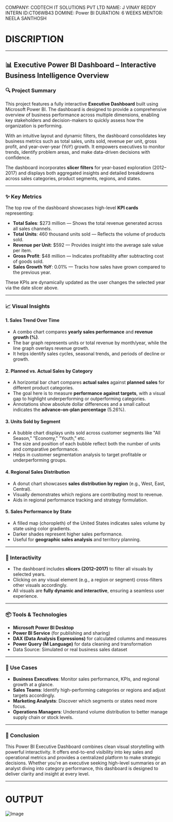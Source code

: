 COMPANY: CODTECH IT SOLUTIONS PVT LTD
NAME: J VINAY REDDY
INTERN ID:CT06WB43
DOMINE: Power BI
DURATION: 6 WEEKS 
MENTOR: NEELA SANTHOSH

# DISCRIPTION

--- 

## 📊 Executive Power BI Dashboard – Interactive Business Intelligence Overview

### 🔍 Project Summary

This project features a fully interactive **Executive Dashboard** built using Microsoft Power BI. The dashboard is designed to provide a comprehensive overview of business performance across multiple dimensions, enabling key stakeholders and decision-makers to quickly assess how the organization is performing. 

With an intuitive layout and dynamic filters, the dashboard consolidates key business metrics such as total sales, units sold, revenue per unit, gross profit, and year-over-year (YoY) growth. It empowers executives to monitor trends, identify problem areas, and make data-driven decisions with confidence.

The dashboard incorporates **slicer filters** for year-based exploration (2012–2017) and displays both aggregated insights and detailed breakdowns across sales categories, product segments, regions, and states.

---

### ✨ Key Metrics

The top row of the dashboard showcases high-level **KPI cards** representing:

- **Total Sales**: $273 million — Shows the total revenue generated across all sales channels.
- **Total Units**: 460 thousand units sold — Reflects the volume of products sold.
- **Revenue per Unit**: $592 — Provides insight into the average sale value per item.
- **Gross Profit**: $48 million — Indicates profitability after subtracting cost of goods sold.
- **Sales Growth YoY**: 0.01% — Tracks how sales have grown compared to the previous year.

These KPIs are dynamically updated as the user changes the selected year via the date slicer above.

---

### 📈 Visual Insights

#### 1. **Sales Trend Over Time**
- A combo chart compares **yearly sales performance** and **revenue growth (%)**.
- The bar graph represents units or total revenue by month/year, while the line graph overlays revenue growth.
- It helps identify sales cycles, seasonal trends, and periods of decline or growth.

#### 2. **Planned vs. Actual Sales by Category**
- A horizontal bar chart compares **actual sales** against **planned sales** for different product categories.
- The goal here is to measure **performance against targets**, with a visual gap to highlight underperforming or outperforming categories.
- Annotations show absolute dollar differences and a small callout indicates the **advance-on-plan percentage** (5.26%).

#### 3. **Units Sold by Segment**
- A bubble chart displays units sold across customer segments like "All Season," "Economy," "Youth," etc.
- The size and position of each bubble reflect both the number of units and comparative performance.
- Helps in customer segmentation analysis to target profitable or underperforming groups.

#### 4. **Regional Sales Distribution**
- A donut chart showcases **sales distribution by region** (e.g., West, East, Central).
- Visually demonstrates which regions are contributing most to revenue.
- Aids in regional performance tracking and strategy formulation.

#### 5. **Sales Performance by State**
- A filled map (choropleth) of the United States indicates sales volume by state using color gradients.
- Darker shades represent higher sales performance.
- Useful for **geographic sales analysis** and territory planning.

---

### 🔄 Interactivity

- The dashboard includes **slicers (2012–2017)** to filter all visuals by selected years.
- Clicking on any visual element (e.g., a region or segment) cross-filters other visuals accordingly.
- All visuals are **fully dynamic and interactive**, ensuring a seamless user experience.

---

### 📦 Tools & Technologies

- **Microsoft Power BI Desktop**
- **Power BI Service** (for publishing and sharing)
- **DAX (Data Analysis Expressions)** for calculated columns and measures
- **Power Query (M Language)** for data cleaning and transformation
- Data Source: Simulated or real business sales dataset

---

### 📌 Use Cases

- **Business Executives**: Monitor sales performance, KPIs, and regional growth at a glance.
- **Sales Teams**: Identify high-performing categories or regions and adjust targets accordingly.
- **Marketing Analysts**: Discover which segments or states need more focus.
- **Operations Managers**: Understand volume distribution to better manage supply chain or stock levels.

---

### 🧠 Conclusion

This Power BI Executive Dashboard combines clean visual storytelling with powerful interactivity. It offers end-to-end visibility into key sales and operational metrics and provides a centralized platform to make strategic decisions. Whether you're an executive seeking high-level summaries or an analyst diving into category performance, this dashboard is designed to deliver clarity and insight at every level.

---

# OUTPUT
![Image](https://github.com/user-attachments/assets/10e01855-0779-4301-91e5-4de7fd9a7763)

